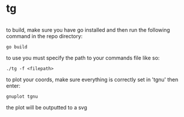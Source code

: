 # tg

<img src='http://svgshare.com/i/26Y.svg' title='' />

to build, make sure you have go installed and then run the following command in the repo directory:
```
go build
```
to use you must specify the path to your commands file like so:

```
./tg -f <filepath>
```
to plot your coords, make sure everything is correctly set in 'tgnu' then enter:
```
gnuplot tgnu
```
the plot will be outputted to a svg


